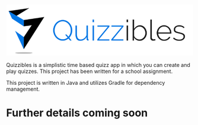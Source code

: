 ![Quizzibles](media/quizzibles.png)

Quizzibles is a simplistic time based quizz app in which you can create and play quizzes. This project has been written for a school assignment.

This project is written in Java and utilizes Gradle for dependency management.

# Further details coming soon

